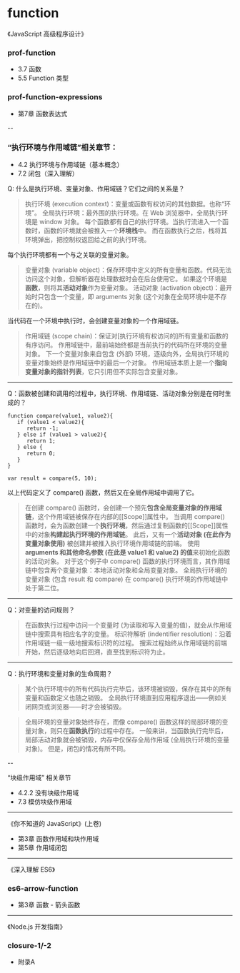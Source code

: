 # function

《JavaScript 高级程序设计》

### prof-function

* 3.7 函数
* 5.5 Function 类型

### prof-function-expressions

* 第7章 函数表达式

--

### “执行环境与作用域链”相关章节：

* 4.2 执行环境与作用域链（基本概念）
* 7.2 闭包（深入理解）

Q: 什么是执行环境、变量对象、作用域链？它们之间的关系是？
	
> 执行环境 (execution context)：变量或函数有权访问的其他数据。也称“环境”。 
全局执行环境：最外围的执行环境。在 Web 浏览器中，全局执行环境是 window 对象。 
每个函数都有自己的执行环境。当执行流进入一个函数时，函数的环境就会被推入一个**环境栈**中。 
而在函数执行之后，栈将其环境弹出，把控制权返回给之前的执行环境。

每个执行环境都有一个与之关联的变量对象。

> 变量对象 (variable object)：保存环境中定义的所有变量和函数。代码无法访问这个对象，但解析器在处理数据时会在后台使用它。
如果这个环境是**函数**，则将其**活动对象**作为变量对象。
活动对象 (activation object)：最开始时只包含一个变量，即 arguments 对象 (这个对象在全局环境中是不存在的)。

当代码在一个环境中执行时，会创建变量对象的一个作用域链。

> 作用域链 (scope chain)：保证对[执行环境有权访问的]所有变量和函数的有序访问。
作用域链中，最前端始终都是当前执行的代码所在环境的变量对象。
下一个变量对象来自包含 (外部) 环境，逐级向外，全局执行环境的变量对象始终是作用域链中的最后一个对象。
作用域链本质上是一个**指向变量对象的指针列表**，它只引用但不实际包含变量对象。

---

Q：函数被创建和调用的过程中，执行环境、作用域链、活动对象分别是在何时生成的？

	function compare(value1, value2){
       if (value1 < value2){
          return -1;
       } else if (value1 > value2){
          return 1;
       } else {
          return 0; 
       }
	}
	
	var result = compare(5, 10);

以上代码定义了 compare() 函数，然后又在全局作用域中调用了它。
> 在创建 compare() 函数时，会创建一个预先**包含全局变量对象的作用域链**，这个作用域链被保存在内部的[[Scope]]属性中。 
当调用 compare() 函数时，会为函数创建一个**执行环境**，然后通过复制函数的[[Scope]]属性中的对象**构建起执行环境的作用域链**。
此后，又有一个**活动对象 (在此作为变量对象使用)** 被创建并被推入执行环境作用域链的前端。
使用 **arguments 和其他命名参数 (在此是 value1 和 value2) 的值**来初始化函数的活动对象。
对于这个例子中 compare() 函数的执行环境而言，其作用域链中包含两个变量对象：本地活动对象和全局变量对象。
全局执行环境的变量对象 (包含 result 和 compare) 在 compare() 执行环境的作用域链中处于第二位。

---

Q：对变量的访问规则？

> 在函数执行过程中访问一个变量时 (为读取和写入变量的值)，就会从作用域链中搜索具有相应名字的变量。
标识符解析 (indentifier resolution)：沿着作用域链一级一级地搜索标识符的过程。
搜索过程始终从作用域链的前端开始，然后逐级地向后回溯，直至找到标识符为止。

---

Q：执行环境和变量对象的生命周期？

> 某个执行环境中的所有代码执行完毕后，该环境被销毁，保存在其中的所有变量和函数定义也随之销毁。
全局执行环境直到应用程序退出——例如关闭网页或浏览器——时才会被销毁。

> 全局环境的变量对象始终存在，而像 compare() 函数这样的局部环境的变量对象，则只在**函数执行**的过程中存在。
一般来讲，当函数执行完毕后，局部活动对象就会被销毁，内存中仅保存全局作用域 (全局执行环境的变量对象)。
但是，闭包的情况有所不同。

--

“块级作用域” 相关章节

* 4.2.2 没有块级作用域
* 7.3 模仿块级作用域

---

《你不知道的 JavaScript》(上卷) 

* 第3章 函数作用域和块作用域
* 第5章 作用域闭包

---

《深入理解 ES6》

### es6-arrow-function

* 第3章 函数 - 箭头函数

---

《Node.js 开发指南》

### closure-1/-2

* 附录A